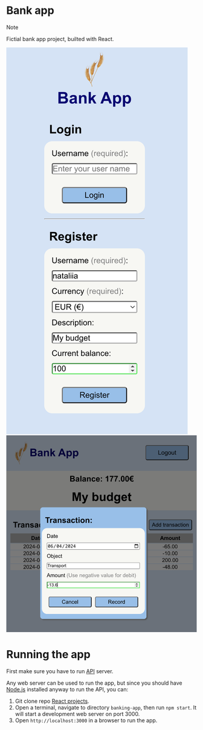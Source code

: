 # Bank app

> [!NOTE]
> Fictial bank app project, builted with React.

![Login page](/banking-app/src/images/login.png) ![Transaction window](/banking-app/src/images/transaction.png)

# Running the app

First make sure you have to run [API](/banking-app/api/README.md) server.

Any web server can be used to run the app, but since you should have [Node.js](https://nodejs.org/en) installed anyway to run the API, you can:

1. Git clone repo [React projects](https://github.com/samulikn/react-projects).
2. Open a terminal, navigate to directory `banking-app`, then run `npm start`. It will start a development web server on port 3000.
3. Open `http://localhost:3000` in a browser to run the app.
